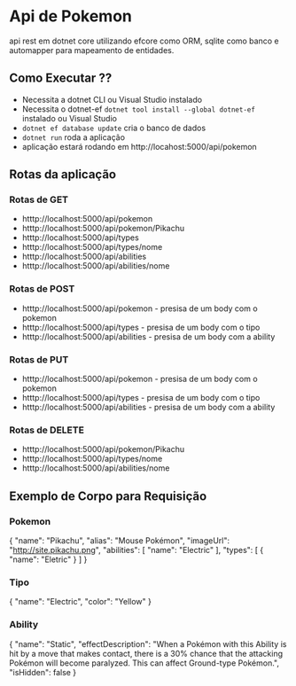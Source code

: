 # Api de Pokemon
api rest em dotnet core utilizando efcore como ORM, sqlite como banco e automapper para mapeamento de entidades.
## Como Executar ??
- Necessita a dotnet CLI ou Visual Studio instalado
- Necessita o dotnet-ef `dotnet tool install --global dotnet-ef` instalado ou Visual Studio
- `dotnet ef database update` cria o banco de dados
- `dotnet run` roda a aplicação
- aplicação estará rodando em http://locahost:5000/api/pokemon
## Rotas da aplicação
### Rotas de GET
- htttp://localhost:5000/api/pokemon
- htttp://localhost:5000/api/pokemon/Pikachu
- htttp://localhost:5000/api/types
- htttp://localhost:5000/api/types/nome
- htttp://localhost:5000/api/abilities
- htttp://localhost:5000/api/abilities/nome
### Rotas de POST
- htttp://localhost:5000/api/pokemon - presisa de um body com o pokemon
- htttp://localhost:5000/api/types - presisa de um body com o tipo
- htttp://localhost:5000/api/abilities - presisa de um body com a ability
### Rotas de PUT
- htttp://localhost:5000/api/pokemon - presisa de um body com o pokemon
- htttp://localhost:5000/api/types - presisa de um body com o tipo
- htttp://localhost:5000/api/abilities - presisa de um body com a ability
### Rotas de DELETE
- htttp://localhost:5000/api/pokemon/Pikachu
- htttp://localhost:5000/api/types/nome
- htttp://localhost:5000/api/abilities/nome
## Exemplo de Corpo para Requisição
### Pokemon
{
	"name": "Pikachu",
	"alias": "Mouse Pokémon",
	"imageUrl": "http://site.pikachu.png",
	"abilities": [
		"name": "Electric"
	],
	"types": [
		{
			"name": "Eletric"
		}
	]
}
### Tipo
{
	"name": "Electric",
	"color": "Yellow"
}
### Ability
{
  "name": "Static",
  "effectDescription": "When a Pokémon with this Ability is hit by a move that makes contact, there is a 30% chance that the attacking Pokémon will become paralyzed. This can affect Ground-type Pokémon.",
  "isHidden": false
}
